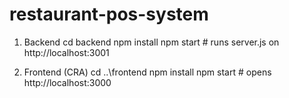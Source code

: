 # restaurant-pos-system
1) Backend
cd backend
npm install
npm start   # runs server.js on http://localhost:3001


2) Frontend (CRA)
cd ..\frontend
npm install
npm start   # opens http://localhost:3000